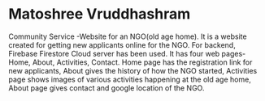 # Matoshree Vruddhashram
Community Service -Website for an NGO(old age home).
It is a website created for getting new applicants online for the NGO.
For backend, Firebase Firestore Cloud server has been used.
It has four web pages- Home, About, Activities, Contact.
Home page has the registration link for new applicants, About gives the history of how the NGO started,
Activities page shows images of various activities happening at the old age home, About page gives contact and google location of the NGO.
